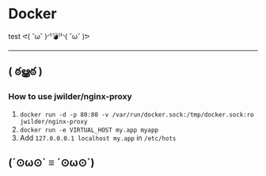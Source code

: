 # Docker

test
 ᕙ( ˘ω˘ )◜⁾💣⁽⁽◝( ˘ω˘ )ᕗ

---
## ( ఠൠఠ )

### How to use jwilder/nginx-proxy

1. `docker run -d -p 80:80 -v /var/run/docker.sock:/tmp/docker.sock:ro jwilder/nginx-proxy`
2. `docker run -e VIRTUAL_HOST my.app myapp`
3. Add `127.0.0.0.1 localhost my.app` in `/etc/hots`

###

## (´⊙ω⊙\` ≡ ´⊙ω⊙\`)

